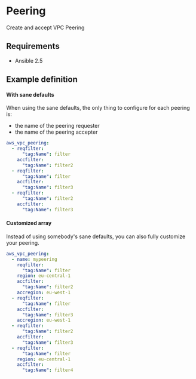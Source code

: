 # Peering

Create and accept VPC Peering

## Requirements

* Ansible 2.5

## Example definition

#### With sane defaults
When using the sane defaults, the only thing to configure for each peering is:

* the name of the peering requester
* the name of the peering accepter

```yml
aws_vpc_peering:
  - reqfilter:
      "tag:Name": filter
    accfilter:
      "tag:Name": filter2
  - reqfilter:
      "tag:Name": filter
    accfilter:
      "tag:Name": filter3
  - reqfilter:
      "tag:Name": filter2
    accfilter:
      "tag:Name": filter3
```

#### Customized array
Instead of using somebody's sane defaults, you can also fully customize your peering.

```yml
aws_vpc_peering:
  - name: mypeering
    reqfilter:
      "tag:Name": filter
    region: eu-central-1
    accfilter:
      "tag:Name": filter2
    accregion: eu-west-1
  - reqfilter:
      "tag:Name": filter
    accfilter:
      "tag:Name": filter3
    accregion: eu-west-1
  - reqfilter:
      "tag:Name": filter2
    accfilter:
      "tag:Name": filter3
  - reqfilter:
      "tag:Name": filter
    region: eu-central-1
    accfilter:
      "tag:Name": filter4
```
